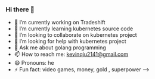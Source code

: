 ### Hi there 👋

- 🔭 I’m currently working on Tradeshift
- 🌱 I’m currently learning kubernetes source code
- 👯 I’m looking to collaborate on kubernetes project
- 🤔 I’m looking for help with kubernetes project
- 💬 Ask me about golang programming
- 📫 How to reach me: kevinqiu2141@gmail.com
- 😄 Pronouns: he
- ⚡ Fun fact: video games, money, gold , superpower
-->

<!--
**kevinqiu2141/kevinqiu2141** is a ✨ _special_ ✨ repository because its `README.md` (this file) appears on your GitHub profile.

Here are some ideas to get you started:

- 🔭 I’m currently working on Tradeshift
- 🌱 I’m currently learning kubernetes source code
- 👯 I’m looking to collaborate on kubernetes project
- 🤔 I’m looking for help with kubernetes project
- 💬 Ask me about golang programming
- 📫 How to reach me: kevinqiu2141@gmail.com
- 😄 Pronouns: he
- ⚡ Fun fact: video games, money, gold , superpower
-->
